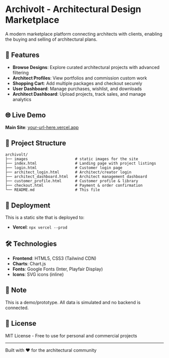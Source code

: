 # Archivolt - Architectural Design Marketplace

A modern marketplace platform connecting architects with clients, enabling the buying and selling of architectural plans.

## 🎨 Features

- **Browse Designs**: Explore curated architectural projects with advanced filtering
- **Architect Profiles**: View portfolios and commission custom work
- **Shopping Cart**: Add multiple packages and checkout securely
- **User Dashboard**: Manage purchases, wishlist, and downloads
- **Architect Dashboard**: Upload projects, track sales, and manage analytics

## 🌐 Live Demo

**Main Site**: [your-url-here.vercel.app](https://your-url-here.vercel.app)

## 📂 Project Structure

```
archivolt/
├── images                     # static images for the site
├── index.html                 # Landing page with project listings
├── login.html                 # Customer login page
├── architect_login.html       # Architect/creator login
├── architect_dashboard.html   # Architect management dashboard
├── customer_profile.html      # Customer profile & library
├── checkout.html              # Payment & order confirmation
└── README.md                  # This file
```

## 🚀 Deployment

This is a static site that is deployed to:
- **Vercel**: `npx vercel --prod`


## 🛠️ Technologies

- **Frontend**: HTML5, CSS3 (Tailwind CDN)
- **Charts**: Chart.js
- **Fonts**: Google Fonts (Inter, Playfair Display)
- **Icons**: SVG icons (inline)

## 📝 Note

This is a demo/prototype. All data is simulated and no backend is connected.

## 📄 License

MIT License - Free to use for personal and commercial projects

---

Built with ❤️ for the architectural community
